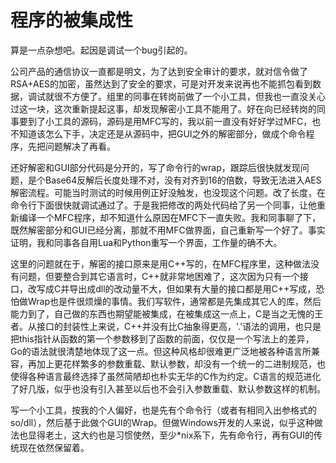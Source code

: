 # 程序的被集成性

算是一点杂想吧。起因是调试一个bug引起的。

公司产品的通信协议一直都是明文，为了达到安全审计的要求，就对信令做了RSA+AES的加密，虽然达到了安全的要求，可是对开发来说再也不能抓包看到数据，调试就很不方便了。组里的同事在转岗前做了一个小工具，但我也一直没关心过这一块，这次重新提起这事，却发现解密小工具不能用了。好在向已经转岗的同事要到了小工具的源码，源码是用MFC写的，我以前一直没有好好学过MFC，也不知道该怎么下手，决定还是从源码中，把GUI之外的解密部分，做成个命令程序，先把问题解决了再看。

还好解密和GUI部分代码是分开的，写了命令行的wrap，跟踪后很快就发现问题，是个Base64反解后长度处理不对，没有对齐到16的倍数，导致无法进入AES解密流程。可能当时测试的时候用例正好没触发，也没现这个问题。改了长度，在命令行下面很快就调试通过了。于是我把修改的两处代码给了另一个同事，让他重新编译一个MFC程序，却不知道什么原因在MFC下一直失败。我和同事聊了下，既然解密部分和GUI已经分离，那就不用MFC做界面，自己重新写一个好了。事实证明，我和同事各自用Lua和Python重写一个界面，工作量的确不大。

这里的问题就在于，解密的接口原来是用C++写的，在MFC程序里，这种做法没有问题，但要整合到其它语言时，C++就非常地困难了，这次因为只有一个接口，改写成C并导出成dll的改动量不大，但如果有大量的接口都是用C++写成，恐怕做Wrap也是件很烦燥的事情。我们写软件，通常都是先集成其它人的库，然后能力到了，自己做的东西也期望能被集成，在被集成这一点上，C是当之无愧的王者。从接口的封装性上来说，C++并没有比C抽象得更高，'.'语法的调用，也只是把this指针从函数的第一个参数移到了函数的前面，仅仅是一个写法上的差异，Go的语法就很清楚地体现了这一点。但这种风格却很难更广泛地被各种语言所兼容，再加上更花样繁多的参数重载、默认参数，却没有一个统一的二进制规范，也使得各种语言最终选择了虽然简陋却也朴实无华的C作为约定。C语言的规范进化了好几版，似乎也没有引入甚至以后也不会引入参数重载、默认参数这样的机制。

写一个小工具，按我的个人偏好，也是先有个命令行（或者有相同入出参格式的so/dll），然后基于此做个GUI的Wrap。但做Windows开发的人来说，似乎这种做法也显得老土，这大约也是习惯使然，至少*nix系下，先有命令行，再有GUI的传统现在依然保留着。